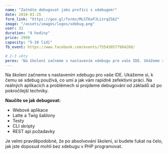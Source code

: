 ```yaml
---
name: "Začněte debugovat jako profíci s xdebugem!"
date: 2018-01-25
form_link: "https://goo.gl/forms/MLST6xPJLizrqZS62"
image: "/assets/images/logos/xdebug.png"
user: 32
duration: "4 hodiny"
price: 2999
capacity: "5-10 lidí"
fb_event: https://www.facebook.com/events/755430577984268/

# 2-3 věty
perex: 'Na školení začneme s nastavením xdebugu pro vaše IDE. Ukážeme si, k čemu se xdebug používá, co umí a jak vám rapidně zefektivní práci.'
---
```


Na školení začneme s nastavením xdebugu pro vaše IDE. Ukážeme si, k čemu se xdebug používá, co umí a jak vám rapidně zefektivní práci. Na reálných aplikacích a problémech si projdeme debugování od základů až po pokročilejší techniky.

<p><strong>Naučíte se jak debugovat:</strong></p>
<ul>
    <li>Webové aplikace</li>
    <li>Latte a Twig šablony</li>
    <li>Testy</li>
    <li>CLI skripty</li>
    <li>REST api požadavky</li>
</ul>

Je velmi pravděpodobné, že po absolvování školení, si budete ťukat na čelo, jak jste doposud mohli bez xdebugu v PHP programovat.

